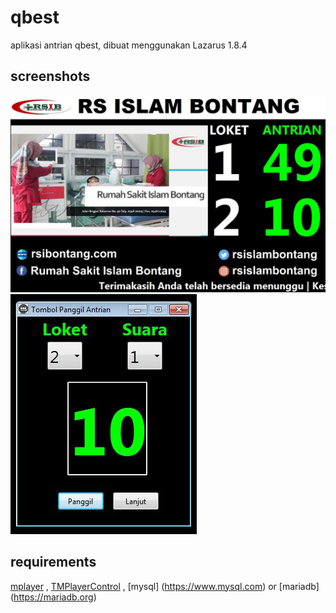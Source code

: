 # qbest
aplikasi antrian qbest, dibuat menggunakan Lazarus 1.8.4

## screenshots
![qbest](https://raw.githubusercontent.com/dhiashahab/qbest/master/screenshots/displayantrian.jpg)
![qbest](https://raw.githubusercontent.com/dhiashahab/qbest/master/screenshots/tombolantrian.jpg)

## requirements
[mplayer](http://www.mplayerhq.hu) , 
[TMPlayerControl](https://wiki.freepascal.org/TMPlayerControl) , 
[mysql] (https://www.mysql.com) or [mariadb] (https://mariadb.org)
